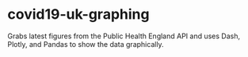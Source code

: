 # covid19-uk-graphing
Grabs latest figures from the Public Health England API and uses Dash, Plotly, and Pandas to show the data graphically.
